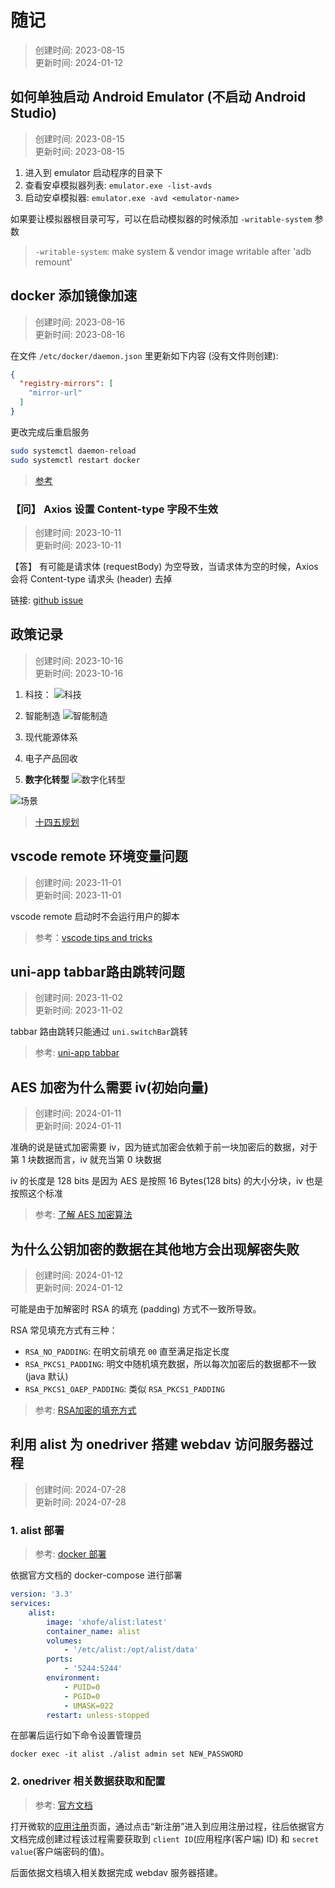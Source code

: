 # 随记
> 创建时间: 2023-08-15  
> 更新时间: 2024-01-12

## 如何单独启动 Android Emulator (不启动 Android Studio)
> 创建时间: 2023-08-15  
> 更新时间: 2023-08-15

1. 进入到 emulator 启动程序的目录下
2. 查看安卓模拟器列表: `emulator.exe -list-avds`
3. 启动安卓模拟器: `emulator.exe -avd <emulator-name>`

如果要让模拟器根目录可写，可以在启动模拟器的时候添加 `-writable-system` 参数
> `-writable-system`: make system & vendor image writable after 'adb remount'

## docker 添加镜像加速
> 创建时间: 2023-08-16  
> 更新时间: 2023-08-16

在文件 `/etc/docker/daemon.json` 里更新如下内容 (没有文件则创建):
```json
{
  "registry-mirrors": [
    "mirror-url"
  ]
}
```

更改完成后重启服务
```bash
sudo systemctl daemon-reload
sudo systemctl restart docker
```

> [参考](https://yeasy.gitbook.io/docker_practice/install/mirror)

### 【问】 Axios 设置 Content-type 字段不生效
> 创建时间: 2023-10-11  
> 更新时间: 2023-10-11

【答】 有可能是请求体 (requestBody) 为空导致，当请求体为空的时候，Axios 会将 Content-type 请求头 (header) 去掉

链接: [github issue](https://github.com/axios/axios/issues/362)

## 政策记录
> 创建时间: 2023-10-16  
> 更新时间: 2023-10-16

1. 科技：
![科技](https://www.gov.cn/xinwen/2021-03/13/W020220405479604275015.jpg)

2. 智能制造
![智能制造](https://www.gov.cn/xinwen/2021-03/13/W020220405479605306649.jpg)

3. 现代能源体系

4. 电子产品回收

5. **数字化转型**
![数字化转型](https://www.gov.cn/xinwen/2021-03/13/W020220405479607988762.jpg)

![场景](https://www.gov.cn/xinwen/2021-03/13/W020220405479608299376.jpg)

> [十四五规划](https://www.gov.cn/xinwen/2021-03/13/content_5592681.htm)

## vscode remote 环境变量问题
> 创建时间: 2023-11-01  
> 更新时间: 2023-11-01

vscode remote 启动时不会运行用户的脚本

> 参考：[vscode tips and tricks](https://code.visualstudio.com/docs/remote/troubleshooting)

## uni-app tabbar路由跳转问题
> 创建时间: 2023-11-02  
> 更新时间: 2023-11-02

tabbar 路由跳转只能通过 `uni.switchBar`跳转

> 参考: [uni-app tabbar](https://uniapp.dcloud.net.cn/collocation/pages.html#tabbar)

## AES 加密为什么需要 iv(初始向量)
> 创建时间: 2024-01-11  
> 更新时间: 2024-01-11

准确的说是链式加密需要 iv，因为链式加密会依赖于前一块加密后的数据，对于第 1 块数据而言，iv 就充当第 0 块数据

iv 的长度是 128 bits 是因为 AES 是按照 16 Bytes(128 bits) 的大小分块，iv 也是按照这个标准

> 参考: [了解 AES 加密算法](https://justinyan.me/post/4356)

## 为什么公钥加密的数据在其他地方会出现解密失败
> 创建时间: 2024-01-12  
> 更新时间: 2024-01-12

可能是由于加解密时 RSA 的填充 (padding) 方式不一致所导致。

RSA 常见填充方式有三种：
* `RSA_NO_PADDING`: 在明文前填充 `00` 直至满足指定长度
* `RSA_PKCS1_PADDING`: 明文中随机填充数据，所以每次加密后的数据都不一致 (java 默认)
* `RSA_PKCS1_OAEP_PADDING`: 类似 `RSA_PKCS1_PADDING`

> 参考: [RSA加密的填充方式](https://zhuanlan.zhihu.com/p/356604821)

## 利用 alist 为 onedriver 搭建 webdav 访问服务器过程
> 创建时间: 2024-07-28  
> 更新时间: 2024-07-28

### 1. alist 部署
> 参考: [docker 部署](https://alist.nn.ci/zh/guide/install/docker.html)

依据官方文档的 docker-compose 进行部署
```yml
version: '3.3'
services:
    alist:
        image: 'xhofe/alist:latest'
        container_name: alist
        volumes:
            - '/etc/alist:/opt/alist/data'
        ports:
            - '5244:5244'
        environment:
            - PUID=0
            - PGID=0
            - UMASK=022
        restart: unless-stopped
```
在部署后运行如下命令设置管理员

`docker exec -it alist ./alist admin set NEW_PASSWORD`

### 2. onedriver 相关数据获取和配置

> 参考: [官方文档](https://alist.nn.ci/zh/guide/drivers/onedrive.html)

打开微软的[应用注册](https://portal.azure.com/#view/Microsoft_AAD_RegisteredApps/ApplicationsListBlade)页面，通过点击“新注册”进入到应用注册过程，往后依据官方文档完成创建过程该过程需要获取到 `client ID`(应用程序(客户端) ID) 和 `secret value`(客户端密码的值)。

后面依据文档填入相关数据完成 webdav 服务器搭建。